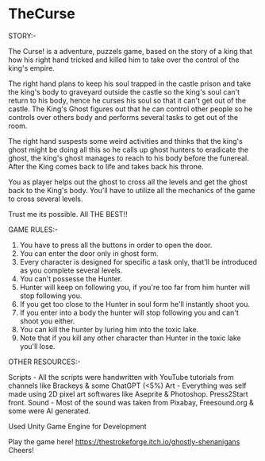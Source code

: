 # TheCurse

STORY:-

The Curse! is a adventure, puzzels game, based on the story of a king that how his right hand tricked and killed him to take over the control of the king's empire.

The right hand plans to keep his soul trapped in the castle prison and take the king's body to graveyard outside the castle so the king's soul can't return to his body, hence he curses his soul so that it can't get out of the castle. The King's Ghost figures out that he can control other people so he controls over others body and performs several tasks to get out of the room.

The right hand suspests some weird activities and thinks that the king's ghost might be doing all this so he calls up ghost hunters to eradicate the ghost, the king's ghost manages to reach to his body before the funereal. After the King comes back to life and takes back his throne.

You as player helps out the ghost to cross all the levels and get the ghost back to the King's body. You'll have to utilize all the mechanics of the game to cross several levels.

Trust me its possible. All THE BEST!!


GAME RULES:-

1. You have to press all the buttons in order to open the door.
2. You can enter the door only in ghost form.
3. Every character is designed for specific a task only, that'll be introduced as you complete several levels.
4. You can't possesse the Hunter.
5. Hunter will keep on following you, if you're too far from him hunter will stop following you.
6. If you get too close to the Hunter in soul form he'll instantly shoot you.
7. If you enter into a body the hunter will stop following you and can't shoot you either.
8. You can kill the hunter by luring him into the toxic lake. 
9. Note that if you kill any other character than Hunter in the toxic lake you'll lose.

OTHER RESOURCES:-

Scripts - All the scripts were handwritten with YouTube tutorials from channels like Brackeys & some ChatGPT (<5%)
Art - Everything was self made using 2D pixel art softwares like Aseprite & Photoshop. Press2Start front.
Sound - Most of the sound was taken from Pixabay, Freesound.org & some were AI generated.

Used Unity Game Engine for Development

Play the game here! https://thestrokeforge.itch.io/ghostly-shenanigans
Cheers!
